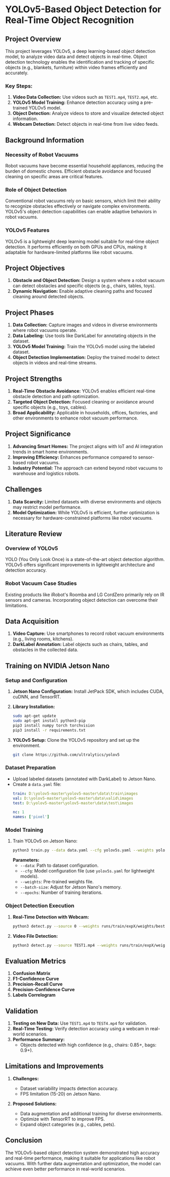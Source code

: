 # YOLOv5-Based Object Detection for Real-Time Object Recognition

## Project Overview
This project leverages YOLOv5, a deep learning-based object detection model, to analyze video data and detect objects in real-time. Object detection technology enables the identification and tracking of specific objects (e.g., blankets, furniture) within video frames efficiently and accurately.

### Key Steps:
1. **Video Data Collection:** Use videos such as `TEST1.mp4`, `TEST2.mp4`, etc.
2. **YOLOv5 Model Training:** Enhance detection accuracy using a pre-trained YOLOv5 model.
3. **Object Detection:** Analyze videos to store and visualize detected object information.
4. **Webcam Detection:** Detect objects in real-time from live video feeds.

## Background Information
### Necessity of Robot Vacuums
Robot vacuums have become essential household appliances, reducing the burden of domestic chores. Efficient obstacle avoidance and focused cleaning on specific areas are critical features.

### Role of Object Detection
Conventional robot vacuums rely on basic sensors, which limit their ability to recognize obstacles effectively or navigate complex environments. YOLOv5's object detection capabilities can enable adaptive behaviors in robot vacuums.

### YOLOv5 Features
YOLOv5 is a lightweight deep learning model suitable for real-time object detection. It performs efficiently on both GPUs and CPUs, making it adaptable for hardware-limited platforms like robot vacuums.

## Project Objectives
1. **Obstacle and Object Detection:** Design a system where a robot vacuum can detect obstacles and specific objects (e.g., chairs, tables, toys).
2. **Dynamic Navigation:** Enable adaptive cleaning paths and focused cleaning around detected objects.

## Project Phases
1. **Data Collection:** Capture images and videos in diverse environments where robot vacuums operate.
2. **Data Labeling:** Use tools like DarkLabel for annotating objects in the dataset.
3. **YOLOv5 Model Training:** Train the YOLOv5 model using the labeled dataset.
4. **Object Detection Implementation:** Deploy the trained model to detect objects in videos and real-time streams.

## Project Strengths
1. **Real-Time Obstacle Avoidance:** YOLOv5 enables efficient real-time obstacle detection and path optimization.
2. **Targeted Object Detection:** Focused cleaning or avoidance around specific objects (e.g., toys, cables).
3. **Broad Applicability:** Applicable in households, offices, factories, and other environments to enhance robot vacuum performance.

## Project Significance
1. **Advancing Smart Homes:** The project aligns with IoT and AI integration trends in smart home environments.
2. **Improving Efficiency:** Enhances performance compared to sensor-based robot vacuums.
3. **Industry Potential:** The approach can extend beyond robot vacuums to warehouse and logistics robots.

## Challenges
1. **Data Scarcity:** Limited datasets with diverse environments and objects may restrict model performance.
2. **Model Optimization:** While YOLOv5 is efficient, further optimization is necessary for hardware-constrained platforms like robot vacuums.

## Literature Review
### Overview of YOLOv5
YOLO (You Only Look Once) is a state-of-the-art object detection algorithm. YOLOv5 offers significant improvements in lightweight architecture and detection accuracy.

### Robot Vacuum Case Studies
Existing products like iRobot's Roomba and LG CordZero primarily rely on IR sensors and cameras. Incorporating object detection can overcome their limitations.

## Data Acquisition
1. **Video Capture:** Use smartphones to record robot vacuum environments (e.g., living rooms, kitchens).
2. **DarkLabel Annotation:** Label objects such as chairs, tables, and obstacles in the collected data.

## Training on NVIDIA Jetson Nano
### Setup and Configuration
1. **Jetson Nano Configuration:** Install JetPack SDK, which includes CUDA, cuDNN, and TensorRT.
2. **Library Installation:**
   ```bash
   sudo apt-get update
   sudo apt-get install python3-pip
   pip3 install numpy torch torchvision
   pip3 install -r requirements.txt
   ```

3. **YOLOv5 Setup:** Clone the YOLOv5 repository and set up the environment.
   ```bash
   git clone https://github.com/ultralytics/yolov5
   ```

### Dataset Preparation
- Upload labeled datasets (annotated with DarkLabel) to Jetson Nano.
- Create a `data.yaml` file:
  ```yaml
  train: D:\yolov5-master\yolov5-master\data\train\images
  val: D:\yolov5-master\yolov5-master\data\valid\images
  test: D:\yolov5-master\yolov5-master\data\test\images

  nc: 1
  names: ['pixel']
  ```

### Model Training
1. Train YOLOv5 on Jetson Nano:
   ```bash
   python3 train.py --data data.yaml --cfg yolov5s.yaml --weights yolov5s.pt --batch-size 8 --epochs 20
   ```
   **Parameters:**
   - `--data`: Path to dataset configuration.
   - `--cfg`: Model configuration file (use `yolov5s.yaml` for lightweight models).
   - `--weights`: Pre-trained weights file.
   - `--batch-size`: Adjust for Jetson Nano's memory.
   - `--epochs`: Number of training iterations.

### Object Detection Execution
1. **Real-Time Detection with Webcam:**
   ```bash
   python3 detect.py --source 0 --weights runs/train/expX/weights/best.pt --img 640 --conf-thres 0.5
   ```
2. **Video File Detection:**
   ```bash
   python3 detect.py --source TEST1.mp4 --weights runs/train/expX/weights/best.pt --img 640 --conf-thres 0.5
   ```

## Evaluation Metrics
1. **Confusion Matrix**
2. **F1-Confidence Curve**
3. **Precision-Recall Curve**
4. **Precision-Confidence Curve**
5. **Labels Correlogram**

## Validation
1. **Testing on New Data:** Use `TEST1.mp4` to `TEST4.mp4` for validation.
2. **Real-Time Testing:** Verify detection accuracy using a webcam in real-world scenarios.
3. **Performance Summary:**
   - Objects detected with high confidence (e.g., chairs: 0.85+, bags: 0.9+).

## Limitations and Improvements
1. **Challenges:**
   - Dataset variability impacts detection accuracy.
   - FPS limitation (15-20) on Jetson Nano.

2. **Proposed Solutions:**
   - Data augmentation and additional training for diverse environments.
   - Optimize with TensorRT to improve FPS.
   - Expand object categories (e.g., cables, pets).

## Conclusion
The YOLOv5-based object detection system demonstrated high accuracy and real-time performance, making it suitable for applications like robot vacuums. With further data augmentation and optimization, the model can achieve even better performance in real-world scenarios.

